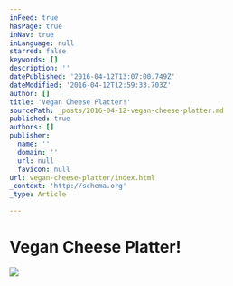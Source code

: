 ```yaml
---
inFeed: true
hasPage: true
inNav: true
inLanguage: null
starred: false
keywords: []
description: ''
datePublished: '2016-04-12T13:07:00.749Z'
dateModified: '2016-04-12T12:59:33.703Z'
author: []
title: 'Vegan Cheese Platter!'
sourcePath: _posts/2016-04-12-vegan-cheese-platter.md
published: true
authors: []
publisher:
  name: ''
  domain: ''
  url: null
  favicon: null
url: vegan-cheese-platter/index.html
_context: 'http://schema.org'
_type: Article

---
```

# Vegan Cheese Platter!
![](https://the-grid-user-content.s3-us-west-2.amazonaws.com/372e29aa-1124-4930-a2cb-f5f42b36bd3a.png)